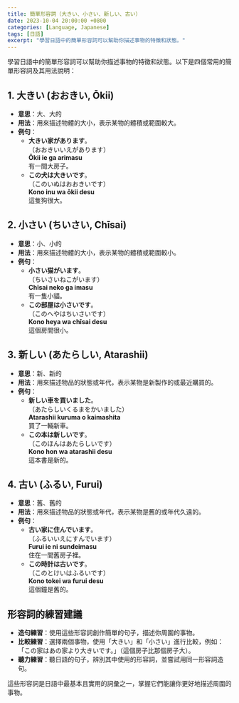 ```yaml
---
title: 簡單形容詞（大きい、小さい、新しい、古い）
date: 2023-10-04 20:00:00 +0800
categories: [Language, Japanese]
tags: [日語] 
excerpt: "學習日語中的簡單形容詞可以幫助你描述事物的特徵和狀態。"
---
```


學習日語中的簡單形容詞可以幫助你描述事物的特徵和狀態。以下是四個常用的簡單形容詞及其用法說明：

## **1. 大きい (おおきい, Ōkii)**
- **意思**：大、大的
- **用法**：用來描述物體的大小，表示某物的體積或範圍較大。
- **例句**：
  - **大きい家があります**。  
    （おおきいいえがあります）  
    **Ōkii ie ga arimasu**  
    有一間大房子。
  - **この犬は大きいです**。  
    （このいぬはおおきいです）  
    **Kono inu wa ōkii desu**  
    這隻狗很大。

## **2. 小さい (ちいさい, Chīsai)**
- **意思**：小、小的
- **用法**：用來描述物體的大小，表示某物的體積或範圍較小。
- **例句**：
  - **小さい猫がいます**。  
    （ちいさいねこがいます）  
    **Chīsai neko ga imasu**  
    有一隻小貓。
  - **この部屋は小さいです**。  
    （このへやはちいさいです）  
    **Kono heya wa chīsai desu**  
    這個房間很小。

## **3. 新しい (あたらしい, Atarashii)**
- **意思**：新、新的
- **用法**：用來描述物品的狀態或年代，表示某物是新製作的或最近購買的。
- **例句**：
  - **新しい車を買いました**。  
    （あたらしいくるまをかいました）  
    **Atarashii kuruma o kaimashita**  
    買了一輛新車。
  - **この本は新しいです**。  
    （このほんはあたらしいです）  
    **Kono hon wa atarashii desu**  
    這本書是新的。

## **4. 古い (ふるい, Furui)**
- **意思**：舊、舊的
- **用法**：用來描述物品的狀態或年代，表示某物是舊的或年代久遠的。
- **例句**：
  - **古い家に住んでいます**。  
    （ふるいいえにすんでいます）  
    **Furui ie ni sundeimasu**  
    住在一間舊房子裡。
  - **この時計は古いです**。  
    （このとけいはふるいです）  
    **Kono tokei wa furui desu**  
    這個鐘是舊的。

## **形容詞的練習建議**
- **造句練習**：使用這些形容詞創作簡單的句子，描述你周圍的事物。
- **比較練習**：選擇兩個事物，使用「大きい」和「小さい」進行比較，例如：「この家はあの家より大きいです。」（這個房子比那個房子大）。
- **聽力練習**：聽日語的句子，辨別其中使用的形容詞，並嘗試用同一形容詞造句。

這些形容詞是日語中最基本且實用的詞彙之一，掌握它們能讓你更好地描述周圍的事物。
